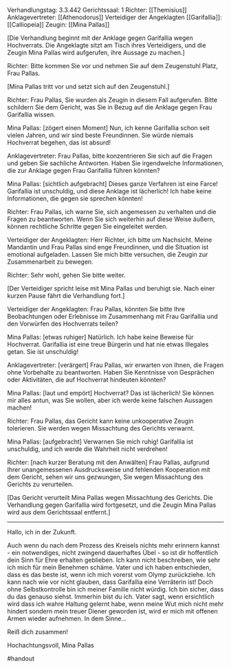 Verhandlungstag: 3.3.442 Gerichtssaal: 1 Richter: [[Themisius]] Anklagevertreter: [[Athenodorus]] Verteidiger der Angeklagten [[Garifallia]]: [[Calliopeia]] Zeugin: [[Mina Pallas]]

[Die Verhandlung beginnt mit der Anklage gegen Garifallia wegen Hochverrats. Die Angeklagte sitzt am Tisch ihres Verteidigers, und die Zeugin Mina Pallas wird aufgerufen, ihre Aussage zu machen.]

Richter: Bitte kommen Sie vor und nehmen Sie auf dem Zeugenstuhl Platz, Frau Pallas.

[Mina Pallas tritt vor und setzt sich auf den Zeugenstuhl.]

Richter: Frau Pallas, Sie wurden als Zeugin in diesem Fall aufgerufen. Bitte schildern Sie dem Gericht, was Sie in Bezug auf die Anklage gegen Frau Garifallia wissen.

Mina Pallas: [zögert einen Moment] Nun, ich kenne Garifallia schon seit vielen Jahren, und wir sind beste Freundinnen. Sie würde niemals Hochverrat begehen, das ist absurd!

Anklagevertreter: Frau Pallas, bitte konzentrieren Sie sich auf die Fragen und geben Sie sachliche Antworten. Haben Sie irgendwelche Informationen, die zur Anklage gegen Frau Garifallia führen könnten?

Mina Pallas: [sichtlich aufgebracht] Dieses ganze Verfahren ist eine Farce! Garifallia ist unschuldig, und diese Anklage ist lächerlich! Ich habe keine Informationen, die gegen sie sprechen könnten!

Richter: Frau Pallas, ich warne Sie, sich angemessen zu verhalten und die Fragen zu beantworten. Wenn Sie sich weiterhin auf diese Weise äußern, können rechtliche Schritte gegen Sie eingeleitet werden.

Verteidiger der Angeklagten: Herr Richter, ich bitte um Nachsicht. Meine Mandantin und Frau Pallas sind enge Freundinnen, und die Situation ist emotional aufgeladen. Lassen Sie mich bitte versuchen, die Zeugin zur Zusammenarbeit zu bewegen.

Richter: Sehr wohl, gehen Sie bitte weiter.

[Der Verteidiger spricht leise mit Mina Pallas und beruhigt sie. Nach einer kurzen Pause fährt die Verhandlung fort.]

Verteidiger der Angeklagten: Frau Pallas, könnten Sie bitte Ihre Beobachtungen oder Erlebnisse im Zusammenhang mit Frau Garifallia und den Vorwürfen des Hochverrats teilen?

Mina Pallas: [etwas ruhiger] Natürlich. Ich habe keine Beweise für Hochverrat. Garifallia ist eine treue Bürgerin und hat nie etwas Illegales getan. Sie ist unschuldig!

Anklagevertreter: [verärgert] Frau Pallas, wir erwarten von Ihnen, die Fragen ohne Vorbehalte zu beantworten. Haben Sie Kenntnisse von Gesprächen oder Aktivitäten, die auf Hochverrat hindeuten könnten?

Mina Pallas: [laut und empört] Hochverrat? Das ist lächerlich! Sie können mir alles antun, was Sie wollen, aber ich werde keine falschen Aussagen machen!

Richter: Frau Pallas, das Gericht kann keine unkooperative Zeugin tolerieren. Sie werden wegen Missachtung des Gerichts verwarnt.

Mina Pallas: [aufgebracht] Verwarnen Sie mich ruhig! Garifallia ist unschuldig, und ich werde die Wahrheit nicht verdrehen!

Richter: [nach kurzer Beratung mit den Anwälten] Frau Pallas, aufgrund Ihrer unangemessenen Ausdrucksweise und fehlenden Kooperation mit dem Gericht, sehen wir uns gezwungen, Sie wegen Missachtung des Gerichts zu verurteilen.

[Das Gericht verurteilt Mina Pallas wegen Missachtung des Gerichts. Die Verhandlung gegen Garifallia wird fortgesetzt, und die Zeugin Mina Pallas wird aus dem Gerichtssaal entfernt.]


---

Hallo, ich in der Zukunft.

Auch wenn du nach dem Prozess des Kreisels nichts mehr erinnern kannst - ein notwendiges, nicht zwingend dauerhaftes Übel - so ist dir hoffentlich dein Sinn für Ehre erhalten geblieben. Ich kann nicht beschreiben, wie sehr ich mich für mein Benehmen schäme.
Vater und ich haben entschieden, dass es das beste ist, wenn ich mich vorerst vom Olymp zurückziehe. Ich kann nach wie vor nicht glauben, dass Garifallia eine Verräterin ist!
Doch ohne Selbstkontrolle bin ich meiner Familie nicht würdig. Ich bin sicher, dass du das genauso siehst. Immerhin bist du ich.
Vater sagt, wenn ersichtlich wird dass ich wahre Haltung gelernt habe, wenn meine Wut mich nicht mehr hindert sondern mein treuer Diener geworden ist, wird er mich mit offenen Armen wieder aufnehmen. In dem Sinne...

Reiß dich zusammen!

Hochachtungsvoll,
Mina Pallas

#handout